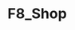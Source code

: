 # F8_Shop

<!-- margin-left:auto; đẩy dến khi bên phải chạm vào 1 thẻ (sử dụng khi muốn căn 2 phần tử nằm cạnh nhau) -->

